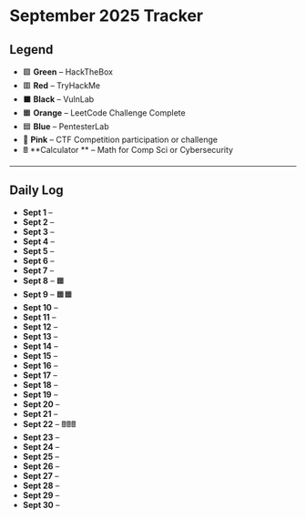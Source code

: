# September 2025 Tracker

## Legend
- 🟩 **Green**       – HackTheBox  
- 🟥 **Red**         – TryHackMe  
- ⬛ **Black**       – VulnLab  
- 🟧 **Orange**      – LeetCode Challenge Complete  
- 🟦 **Blue**        – PentesterLab  
- 💖 **Pink**        – CTF Competition participation or challenge
- 🖩  **Calculator ** – Math for Comp Sci or Cybersecurity 

---

## Daily Log
- **Sept 1** –  
- **Sept 2** –  
- **Sept 3** –  
- **Sept 4** –  
- **Sept 5** –  
- **Sept 6** –  
- **Sept 7** –  
- **Sept 8** – 🟧  
- **Sept 9** – 🟧🟧 
- **Sept 10** –  
- **Sept 11** –  
- **Sept 12** –  
- **Sept 13** –  
- **Sept 14** –  
- **Sept 15** –  
- **Sept 16** –  
- **Sept 17** –  
- **Sept 18** –  
- **Sept 19** –  
- **Sept 20** –  
- **Sept 21** –  
- **Sept 22** –  🖩🖩🖩
- **Sept 23** –  
- **Sept 24** –  
- **Sept 25** –  
- **Sept 26** –  
- **Sept 27** –  
- **Sept 28** –  
- **Sept 29** –  
- **Sept 30** –  
